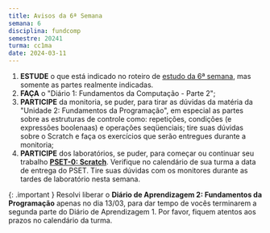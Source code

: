 ```yaml
---
title: Avisos da 6ª Semana
semana: 6
disciplina: fundcomp
semestre: 20241
turma: cc1ma
date: 2024-03-11
---
```


1. **ESTUDE** o que está indicado no roteiro de [estudo da 6ª
   semana](/disciplinas/fundamentos_computacao/estudo/#re6sem), mas somente as
   partes realmente indicadas.
1. **FAÇA** o "Diário 1: Fundamentos da Computação - Parte 2";
1. **PARTICIPE** da monitoria, se puder, para tirar as dúvidas da matéria da
   "Unidade 2: Fundamentos da Programação", em especial as partes sobre as
   estruturas de controle como: repetições, condições (e expressões boolenaas)
   e operações seqüenciais; tire suas dúvidas sobre o Scratch e faça os
   exercícios que serão entregues durante a monitoria;
1. **PARTICIPE** dos laboratórios, se puder, para começar ou continuar seu
   trabalho [**PSET-0:
   Scratch**](/disciplinas/fundamentos_computacao/autolab/#autolab2).
   Verifique no calendário de sua turma a data de entrega do PSET. Tire
   suas dúvidas com os monitores durante as tardes de laboratório nesta
   semana.

{: .important }
Resolvi liberar o **Diário de Aprendizagem 2: Fundamentos da Programação**
apenas no dia 13/03, para dar tempo de vocês terminarem a segunda parte do
Diário de Aprendizagem 1. Por favor, fiquem atentos aos prazos no calendário
da turma.
